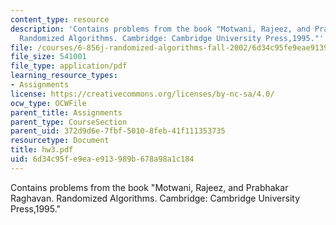 ```yaml
---
content_type: resource
description: 'Contains problems from the book "Motwani, Rajeez, and Prabhakar Raghavan.
  Randomized Algorithms. Cambridge: Cambridge University Press,1995."'
file: /courses/6-856j-randomized-algorithms-fall-2002/6d34c95fe9eae913989b678a98a1c184_hw3.pdf
file_size: 541001
file_type: application/pdf
learning_resource_types:
- Assignments
license: https://creativecommons.org/licenses/by-nc-sa/4.0/
ocw_type: OCWFile
parent_title: Assignments
parent_type: CourseSection
parent_uid: 372d9d6e-7fbf-5010-8feb-41f111353735
resourcetype: Document
title: hw3.pdf
uid: 6d34c95f-e9ea-e913-989b-678a98a1c184
---
```

Contains problems from the book "Motwani, Rajeez, and Prabhakar Raghavan. Randomized Algorithms. Cambridge: Cambridge University Press,1995."